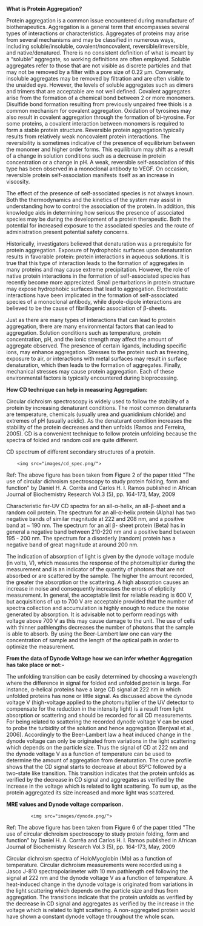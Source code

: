 **What is Protein Aggregation?**


Protein aggregation is a common issue encountered during manufacture of biotherapeutics. Aggregation is a general term that encompasses several types of interactions or characteristics. Aggregates of proteins may arise from several mechanisms and may be classified in numerous ways, including soluble/insoluble, covalent/noncovalent, reversible/irreversible, and native/denatured. There is no consistent definition of what is meant by a “soluble” aggregate, so working definitions are often employed. Soluble aggregates refer to those that are not visible as discrete particles and that may not be removed by a filter with a pore size of 0.22 μm. Conversely, insoluble aggregates may be removed by filtration and are often visible to the unaided eye. However, the levels of soluble aggregates such as dimers and trimers that are acceptable are not well defined. Covalent aggregates arise from the formation of a chemical bond between 2 or more monomers. Disulfide bond formation resulting from previously unpaired free thiols is a common mechanism for covalent aggregation. Oxidation of tyrosines may also result in covalent aggregation through the formation of bi-tyrosine. For some proteins, a covalent interaction between monomers is required to form a stable protein structure. Reversible protein aggregation typically results from relatively weak noncovalent protein interactions. The reversibility is sometimes indicative of the presence of equilibrium between the monomer and higher order forms. This equilibrium may shift as a result of a change in solution conditions such as a decrease in protein concentration or a change in pH. A weak, reversible self-association of this type has been observed in a monoclonal antibody to VEGF. On occasion, reversible protein self-association manifests itself as an increase in viscosity.

The effect of the presence of self-associated species is not always known. Both the thermodynamics and the kinetics of the system may assist in understanding how to control the association of the protein. In addition, this knowledge aids in determining how serious the presence of associated species may be during the development of a protein therapeutic. Both the potential for increased exposure to the associated species and the route of administration present potential safety concerns.

Historically, investigators believed that denaturation was a prerequisite for protein aggregation. Exposure of hydrophobic surfaces upon denaturation results in favorable protein: protein interactions in aqueous solutions. It is true that this type of interaction leads to the formation of aggregates in many proteins and may cause extreme precipitation. However, the role of native protein interactions in the formation of self-associated species has recently become more appreciated. Small perturbations in protein structure may expose hydrophobic surfaces that lead to aggregation. Electrostatic interactions have been implicated in the formation of self-associated species of a monoclonal antibody, while dipole-dipole interactions are believed to be the cause of fibrillogenic association of β-sheets.

Just as there are many types of interactions that can lead to protein aggregation, there are many environmental factors that can lead to aggregation. Solution conditions such as temperature, protein concentration, pH, and the ionic strength may affect the amount of aggregate observed. The presence of certain ligands, including specific ions, may enhance aggregation. Stresses to the protein such as freezing, exposure to air, or interactions with metal surfaces may result in surface denaturation, which then leads to the formation of aggregates. Finally, mechanical stresses may cause protein aggregation. Each of these environmental factors is typically encountered during bioprocessing.


**How CD technique can help in measuring Aggregation:**


Circular dichroism spectroscopy is widely used to follow the stability of a protein by increasing denaturant conditions. The most common denaturants are temperature, chemicals (usually urea and guanidinium chloride) and extremes of pH (usually acidic). As the denaturant condition increases the stability of the protein decreases and then unfolds (Ramos and Ferreira, 2005). CD is a convenient technique to follow protein unfolding because the spectra of folded and random coil are quite different.

CD spectrum of different secondary structures of a protein.


   	    <img src="images/cd_spec.png/">

Ref: The above figure has been taken from Figure 2 of the paper titled "The use of circular dichroism spectroscopy to study protein folding, form and function" by Daniel H. A. Corrêa and Carlos H. I. Ramos published in African Journal of Biochemistry Research Vol.3 (5), pp. 164-173, May, 2009


Characteristic far-UV CD spectra for an all-α-helix, an all-β-sheet and a random coil protein. The spectrum for an all-α-helix protein (Alpha) has two negative bands of similar magnitude at 222 and 208 nm, and a positive band at ~ 190 nm. The spectrum for an all β- sheet protein (Beta) has in general a negative band between 210-220 nm and a positive band between 195 - 200 nm. The spectrum for a disorderly (random) protein has a negative band of great magnitude at around 200 nm.


The indication of absorption of light is given by the dynode voltage module (in volts, V), which measures the response of the photomultiplier during the measurement and is an indicator of the quantity of photons that are not absorbed or are scattered by the sample. The higher the amount recorded, the greater the absorption or the scattering. A high absorption causes an increase in noise and consequently increases the errors of elipticity measurement. In general, the acceptable limit for reliable reading is 600 V, but acquisitions of up to 700 V are acceptable provided that the number of spectra collection and accumulation is highly enough to reduce the noise generated by absorption. It is advisable not to perform readings with voltage above 700 V as this may cause damage to the unit. The use of cells with thinner pathlengths decreases the number of photons that the sample is able to absorb. By using the Beer-Lambert law one can vary the concentration of sample and the length of the optical path in order to optimize the measurement.


**From the data of Dynode Voltage how we can infer whether Aggregation has take place or not:-**


The unfolding transition can be easily determined by choosing a wavelength where the difference in signal for folded and unfolded protein is large. For instance, α-helical proteins have a large CD signal at 222 nm in which unfolded proteins has none or little signal. As discussed above the dynode voltage V (high-voltage applied to the photomultiplier of the UV detector to compensate for the reduction in the intensity light) is a result from light absorption or scattering and should be recorded for all CD measurements. For being related to scattering the recorded dynode voltage V can be used to probe the turbidity of the solution and hence aggregation (Benjwal et al., 2006). Accordingly to the Beer-Lambert law a heat induced change in the dynode voltage can only be originated from variations in the light scattering which depends on the particle size. Thus the signal of CD at 222 nm and the dynode voltage V as a function of temperature can be used to determine the amount of aggregation from denaturation. The curve profile shows that the CD signal starts to decrease at about 85ºC followed by a two-state like transition. This transition indicates that the protein unfolds as verified by the decrease in CD signal and aggregates as verified by the increase in the voltage which is related to light scattering. To sum up, as the protein aggregated its size increased and more light was scattered.

**MRE values and Dynode voltage comparison.**


      	     <img src="images/dynode.png/">

Ref: The above figure has been taken from Figure 6 of the paper titled "The use of circular dichroism spectroscopy to study protein folding, form and function" by Daniel H. A. Corrêa and Carlos H. I. Ramos published in African Journal of Biochemistry Research Vol.3 (5), pp. 164-173, May, 2009


Circular dichroism spectra of HoloMyoglobin (Mb) as a function of temperature. Circular dichroism measurements were recorded using a Jasco J-810 spectropolarimeter with 10 mm pathlength cell following the signal at 222 nm and the dynode voltage V as a function of temperature. A heat-induced change in the dynode voltage is originated from variations in the light scattering which depends on the particle size and thus from aggregation. The transitions indicate that the protein unfolds as verified by the decrease in CD signal and aggregates as verified by the increase in the voltage which is related to light scattering. A non-aggregated protein would have shown a constant dynode voltage throughout the whole scan.

